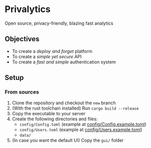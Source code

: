 # Privalytics
Open source, privacy-friendly, blazing fast analytics

## Objectives
- To create a _deploy and forget_ platform
- To create a _simple yet secure_ API
- To create a _fast and simple_ authentication system

## Setup
### From sources
1. Clone the repository and checkout the ``new`` branch
2. (With the rust toolchain installed) Run ``cargo build --release``
3. Copy the executable to your server
4. Create the following directories and files:
    - ``config/Config.toml`` (example at [config/Config.example.toml](config/Config.example.toml))
    - ``config/Users.toml`` (example at [config/Users.example.toml](config/Users.example.toml))
    - ``data/``
5. (In case you want the default UI) Copy the ``gui/`` folder
